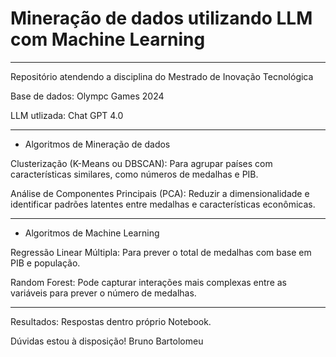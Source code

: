 # Mineração de dados utilizando LLM com Machine Learning
---

Repositório atendendo a disciplina do Mestrado de Inovação Tecnológica

Base de dados: Olympc Games 2024

LLM utlizada: Chat GPT 4.0

----

* Algoritmos de Mineração de dados 


Clusterização (K-Means ou DBSCAN): Para agrupar países com características similares, como números de medalhas e PIB.

Análise de Componentes Principais (PCA): Reduzir a dimensionalidade e identificar padrões latentes entre medalhas e características econômicas.

----

* Algoritmos de Machine Learning 

Regressão Linear Múltipla: Para prever o total de medalhas com base em PIB e população.

Random Forest: Pode capturar interações mais complexas entre as variáveis para prever o número de medalhas.


----

Resultados: Respostas dentro próprio Notebook.

Dúvidas estou à disposição!
Bruno Bartolomeu
